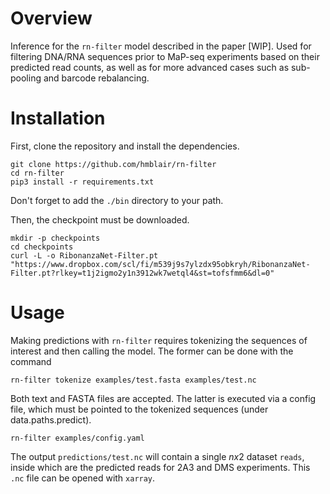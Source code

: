 # Overview

Inference for the `rn-filter` model described in the paper \[WIP\]. Used for filtering DNA/RNA sequences prior to MaP-seq experiments based on their predicted read counts, as well as for more advanced cases such as sub-pooling and barcode rebalancing.

# Installation

First, clone the repository and install the dependencies.
```
git clone https://github.com/hmblair/rn-filter
cd rn-filter
pip3 install -r requirements.txt
```
Don't forget to add the `./bin` directory to your path.

Then, the checkpoint must be downloaded.
```
mkdir -p checkpoints
cd checkpoints
curl -L -o RibonanzaNet-Filter.pt "https://www.dropbox.com/scl/fi/m539j9s7ylzdx95obkryh/RibonanzaNet-Filter.pt?rlkey=t1j2igmo2y1n3912wk7wetql4&st=tofsfmm6&dl=0"
```

# Usage

Making predictions with `rn-filter` requires tokenizing the sequences of interest and then calling the model. The former can be done with the command
```
rn-filter tokenize examples/test.fasta examples/test.nc
```
Both text and FASTA files are accepted. The latter is executed via a config file, which must be pointed to the tokenized sequences (under data.paths.predict).
```
rn-filter examples/config.yaml
```
The output `predictions/test.nc` will contain a single $`n x 2`$ dataset `reads`, inside which are the predicted reads for 2A3 and DMS experiments. This `.nc` file can be opened with `xarray`.
